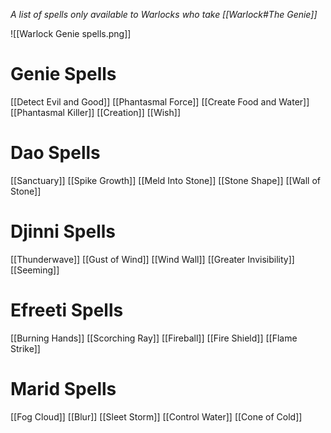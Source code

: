 *A list of spells only available to Warlocks who take [[Warlock#The Genie]]*

![[Warlock Genie spells.png]]

# Genie Spells
[[Detect Evil and Good]]
[[Phantasmal Force]]
[[Create Food and Water]]
[[Phantasmal Killer]]
[[Creation]]
[[Wish]]

# Dao Spells
[[Sanctuary]]
[[Spike Growth]]
[[Meld Into Stone]]
[[Stone Shape]]
[[Wall of Stone]]

# Djinni Spells
[[Thunderwave]]
[[Gust of Wind]]
[[Wind Wall]]
[[Greater Invisibility]]
[[Seeming]]

# Efreeti Spells
[[Burning Hands]]
[[Scorching Ray]]
[[Fireball]]
[[Fire Shield]]
[[Flame Strike]]

# Marid Spells
[[Fog Cloud]]
[[Blur]]
[[Sleet Storm]]
[[Control Water]]
[[Cone of Cold]]
